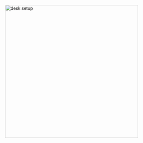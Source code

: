
<img width="434" alt="desk setup" src="https://github.com/user-attachments/assets/ab34ff17-2225-44b8-a309-e0f2ac3b0e02" />
